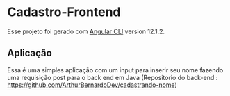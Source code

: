 # Cadastro-Frontend

Esse projeto foi gerado com [Angular CLI](https://github.com/angular/angular-cli) version 12.1.2.


## Aplicação
Essa é uma simples aplicação com um input para inserir seu nome fazendo uma requisição post para o back end em Java (Repositorio do back-end : https://github.com/ArthurBernardoDev/cadastrando-nome)
